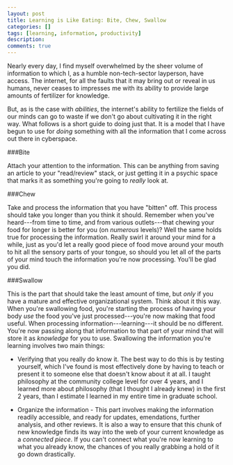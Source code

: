 ```yaml
---  
layout: post
title: Learning is Like Eating: Bite, Chew, Swallow
categories: []
tags: [learning, information, productivity]
description: 
comments: true
---  
```


Nearly every day, I find myself overwhelmed by the sheer volume of information to which I, as a humble non-tech-sector layperson, have access. The internet, for all the faults that it may bring out or reveal in us humans,  never ceases to  impresses me with its ability to provide large amounts of fertilizer for knowledge. 

But, as is the case with *abilities*, the internet's ability to fertilize the fields of our minds can go to waste if we don't go about cultivating it in the right way. What follows is a short guide to doing just that. It is a model that I have begun to use for *doing* something with all the information that I come across out there in cyberspace. 

###Bite

Attach your attention to the information. This can be anything from saving an article to your "read/review" stack, or just getting it in a psychic space that marks it as something you're going to *really* look at.

###Chew 

Take and process the information that you have "bitten" off. This process should take you longer than you think it should. Remember when you've heard---from time to time, and from various outlets---that chewing your food for longer is better for you (on *numerous* levels)? Well the same holds true for processing the information. Really swirl it around your mind for a while, just as you'd let a really good piece of food move around your mouth to hit all the sensory parts of your tongue, so should you let all of the parts of your mind touch the information you're now processing. You'll be glad you did.

###Swallow

This is the part that should take the least amount of time, but *only* if you have a  mature and effective organizational system. Think about it this way. When you're swallowing food, you're starting the process of having your body *use* the food you've just processed---you're now making that food useful. When processing information---learning---it should be no different. You're now passing along that information to that part of your mind that will store it as *knowledge* for you to use. Swallowing the information you're learning involves two main things:

* Verifying that you really do know it. The best way to do this is by testing yourself, which I've found is most effectively done by having to teach or present it to someone else that doesn't know about it at all. I taught philosophy at the community college level for over 4 years, and I learned more about philosophy (that I thought I already knew) in the first 2 years, than I estimate I learned in my entire time in graduate school.
   	
* Organize the information - This part involves making the information readily accessible, and ready for updates, emendations, further analysis, and other reviews. It is also a way to ensure that this chunk of new knowledge finds its way into the web of your current knowledge as a *connected piece*. If you can't connect what you're now learning to what you already know, the chances of you really grabbing a hold of it go down drastically.
